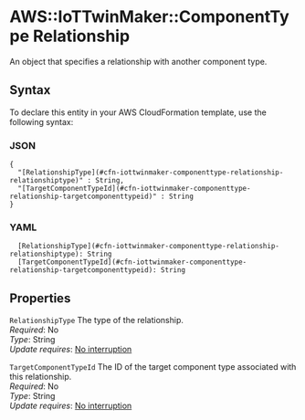 # AWS::IoTTwinMaker::ComponentType Relationship<a name="aws-properties-iottwinmaker-componenttype-relationship"></a>

An object that specifies a relationship with another component type\.

## Syntax<a name="aws-properties-iottwinmaker-componenttype-relationship-syntax"></a>

To declare this entity in your AWS CloudFormation template, use the following syntax:

### JSON<a name="aws-properties-iottwinmaker-componenttype-relationship-syntax.json"></a>

```
{
  "[RelationshipType](#cfn-iottwinmaker-componenttype-relationship-relationshiptype)" : String,
  "[TargetComponentTypeId](#cfn-iottwinmaker-componenttype-relationship-targetcomponenttypeid)" : String
}
```

### YAML<a name="aws-properties-iottwinmaker-componenttype-relationship-syntax.yaml"></a>

```
  [RelationshipType](#cfn-iottwinmaker-componenttype-relationship-relationshiptype): String
  [TargetComponentTypeId](#cfn-iottwinmaker-componenttype-relationship-targetcomponenttypeid): String
```

## Properties<a name="aws-properties-iottwinmaker-componenttype-relationship-properties"></a>

`RelationshipType` <a name="cfn-iottwinmaker-componenttype-relationship-relationshiptype"></a>
The type of the relationship\.  
_Required_: No  
_Type_: String  
_Update requires_: [No interruption](https://docs.aws.amazon.com/AWSCloudFormation/latest/UserGuide/using-cfn-updating-stacks-update-behaviors.html#update-no-interrupt)

`TargetComponentTypeId` <a name="cfn-iottwinmaker-componenttype-relationship-targetcomponenttypeid"></a>
The ID of the target component type associated with this relationship\.  
_Required_: No  
_Type_: String  
_Update requires_: [No interruption](https://docs.aws.amazon.com/AWSCloudFormation/latest/UserGuide/using-cfn-updating-stacks-update-behaviors.html#update-no-interrupt)
